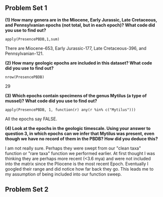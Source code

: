 
## Problem Set 1

**(1) How many genera are in the Miocene, Early Jurassic, Late Cretaceous, and Pennsylvanian epochs (not total, but in each epoch)? What code did you use to find out?**

`apply(PresencePBDB,1,sum)` 

There are Miocene-653, Early Jurassic-177, Late Cretaceous-396, and Pennsylvanian-121.

**(2) How many geologic epochs are included in this dataset? What code did you use to find out?**

`nrow(PresencePBDB)`

29

**(3) Which epochs contain specimens of the genus Mytilus (a type of mussel)? What code did you use to find out?**

`apply(PresencePBDB, 1, function(r) any(r %in% c("Mytilus")))`

All the epochs say FALSE.

**(4) Look at the epochs in the geologic timescale. Using your answer to question 3, in which epochs can we infer that Mytilus was present, even though we have no record of them in the PBDB? How did you deduce this?**

I am not really sure. Perhaps they were swept from our "clean taxa" function or "rare taxa" function we performed earlier. At first thought I was thinking they are perhaps more recent (<3.6 mya) and were not included into the matrix since the Pliocene is the most recent Epoch. Eventually I googled their range and did notice how far back they go. This leads me to my assumption of being included into our function sweep.


## Problem Set 2

